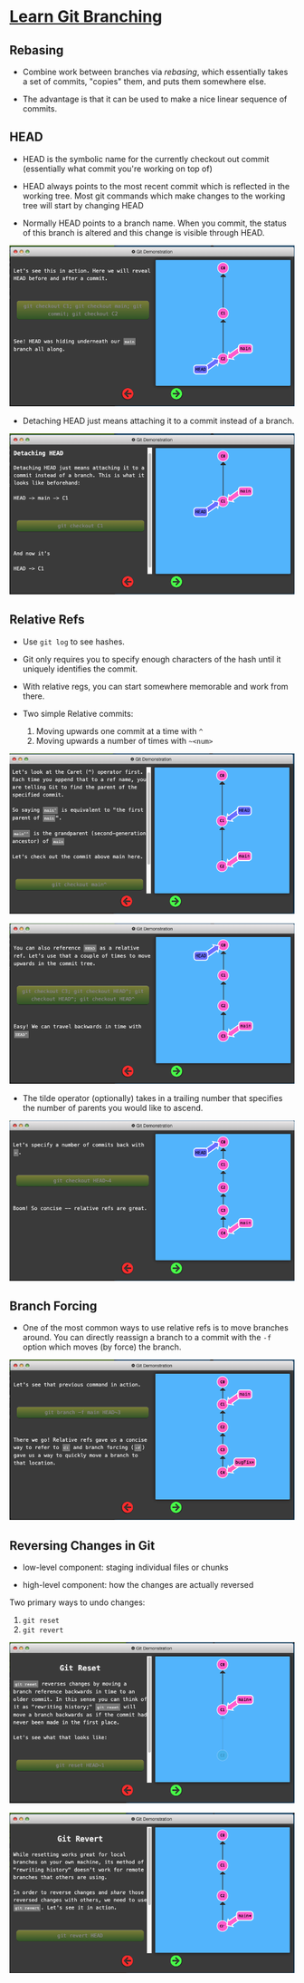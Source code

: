 # [Learn Git Branching](https://learngitbranching.js.org/)

## Rebasing

- Combine work between branches via *rebasing*, which essentially takes a set of commits, "copies" them, and puts them somewhere else.

- The advantage is that it can be used to make a nice linear sequence of commits.

## HEAD

- HEAD is the symbolic name for the currently checkout out commit (essentially what commit you're working on top of)

- HEAD always points to the most recent commit which is reflected in the working tree. Most git commands which make changes to the working tree will start by changing HEAD

- Normally HEAD points to a branch name. When you commit, the status of this branch is altered and this change is visible through HEAD.

![Git HEAD](../img/401.git/gitHEAD.png)

- Detaching HEAD just means attaching it to a commit instead of a branch.

![Git Detach HEAD](../img/401.git/detachHEAD.png)

## Relative Refs

- Use `git log` to see hashes.

- Git only requires you to specify enough characters of the hash until it uniquely identifies the commit.

- With relative regs, you can start somewhere memorable and work from there.

- Two simple Relative commits:
  1. Moving upwards one commit at a time with `^`
  2. Moving upwards a number of times with `~<num>`

![Realtive Ref Caret](../img/401.git/realtiverefcaret.png)

![Relative Ref Caret and HEAD](../img/401.git/relativerefhead.png)

- The tilde operator (optionally) takes in a trailing number that specifies the number of parents you would like to ascend.

![Relative Ref Tilde](../img/401.git/relativereftilde.png)

## Branch Forcing

- One of the most common ways to use relative refs is to move branches around. You can directly reassign a branch to a commit with the `-f` option which moves (by force) the branch.

![Branch Forcing](../img/401.git/branchforcing1.png)

## Reversing Changes in Git

- low-level component: staging individual files or chunks

- high-level component: how the changes are actually reversed

Two primary ways to undo changes:

  1. `git reset`
  2. `git revert`

![git reset](../img/401.git/gitreset.png)

![git revert](../img/401.git/gitrevert.png)